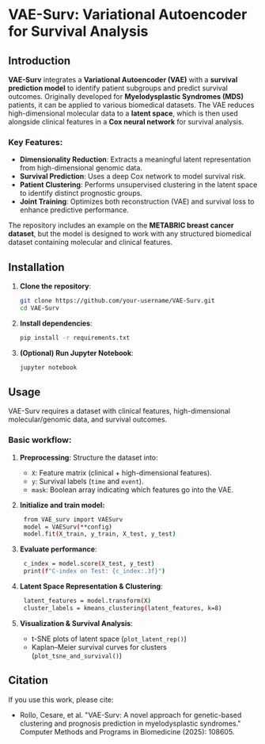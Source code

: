 # VAE-Surv: Variational Autoencoder for Survival Analysis

## Introduction

**VAE-Surv** integrates a **Variational Autoencoder (VAE)** with a **survival prediction model** to identify patient subgroups and predict survival outcomes. Originally developed for **Myelodysplastic Syndromes (MDS)** patients, it can be applied to various biomedical datasets. The VAE reduces high-dimensional molecular data to a **latent space**, which is then used alongside clinical features in a **Cox neural network** for survival analysis.

### Key Features:
- **Dimensionality Reduction**: Extracts a meaningful latent representation from high-dimensional genomic data.
- **Survival Prediction**: Uses a deep Cox network to model survival risk.
- **Patient Clustering**: Performs unsupervised clustering in the latent space to identify distinct prognostic groups.
- **Joint Training**: Optimizes both reconstruction (VAE) and survival loss to enhance predictive performance.

The repository includes an example on the **METABRIC breast cancer dataset**, but the model is designed to work with any structured biomedical dataset containing molecular and clinical features.

## Installation

1. **Clone the repository**:
   ```bash
   git clone https://github.com/your-username/VAE-Surv.git  
   cd VAE-Surv
   ```
2. **Install dependencies**:
   ```bash
   pip install -r requirements.txt
   ```
3. **(Optional) Run Jupyter Notebook**:
   ```bash
   jupyter notebook
   ```

## Usage

VAE-Surv requires a dataset with clinical features, high-dimensional molecular/genomic data, and survival outcomes.

### Basic workflow:
1. **Preprocessing**: Structure the dataset into:
    - `X`: Feature matrix (clinical + high-dimensional features).
    - `y`: Survival labels (`time` and `event`).
    - `mask`: Boolean array indicating which features go into the VAE.

2. **Initialize and train model:**
   ```bash
    from VAE_surv import VAESurv
    model = VAESurv(**config)
    model.fit(X_train, y_train, X_test, y_test)
   ```

3. **Evaluate performance**:
    ```bash
     c_index = model.score(X_test, y_test)
     print(f"C-index on Test: {c_index:.3f}")
    ```
4. **Latent Space Representation & Clustering**:
   ```bash
    latent_features = model.transform(X)
    cluster_labels = kmeans_clustering(latent_features, k=8)
    ```
5. **Visualization & Survival Analysis**:

   - t-SNE plots of latent space (`plot_latent_rep()`)
   - Kaplan–Meier survival curves for clusters (`plot_tsne_and_survival()`)
   

## Citation
If you use this work, please cite:
- Rollo, Cesare, et al. "VAE-Surv: A novel approach for genetic-based clustering and prognosis prediction in myelodysplastic syndromes." Computer Methods and Programs in Biomedicine (2025): 108605.
